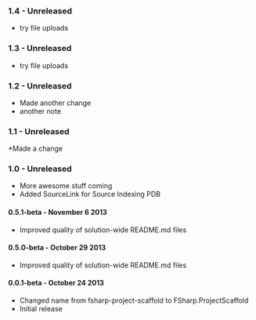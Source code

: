 ### 1.4 - Unreleased

* try file uploads

### 1.3 - Unreleased

* try file uploads

### 1.2 - Unreleased

* Made another change
* another note

### 1.1 - Unreleased

*Made a change

### 1.0 - Unreleased
* More awesome stuff coming
* Added SourceLink for Source Indexing PDB

#### 0.5.1-beta - November 6 2013
* Improved quality of solution-wide README.md files
 
#### 0.5.0-beta - October 29 2013
* Improved quality of solution-wide README.md files

#### 0.0.1-beta - October 24 2013
* Changed name from fsharp-project-scaffold to FSharp.ProjectScaffold
* Initial release
